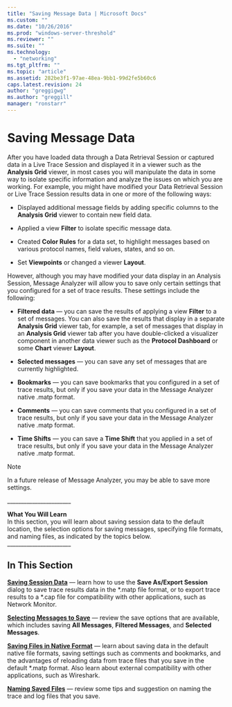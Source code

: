 ```yaml
---
title: "Saving Message Data | Microsoft Docs"
ms.custom: ""
ms.date: "10/26/2016"
ms.prod: "windows-server-threshold"
ms.reviewer: ""
ms.suite: ""
ms.technology: 
  - "networking"
ms.tgt_pltfrm: ""
ms.topic: "article"
ms.assetid: 282be3f1-97ae-48ea-9bb1-99d2fe5b60c6
caps.latest.revision: 24
author: "greggigwg"
ms.author: "greggill"
manager: "ronstarr"
---
```

# Saving Message Data
After you have loaded data through a Data Retrieval Session or captured data in a Live Trace Session and displayed it in a viewer such as the **Analysis Grid** viewer, in most cases you will manipulate the data in some way to isolate specific information and analyze the issues on which you are working. For example, you might have modified your Data Retrieval Session or Live Trace Session results data in one or more of the following ways:  
  
-   Displayed additional message fields by adding specific columns to the **Analysis Grid** viewer to contain new field data.  
  
-   Applied a view **Filter** to isolate specific message data.  
  
-   Created **Color Rules** for a data set, to highlight messages based on various protocol names, field values, states, and so on.  
  
-   Set **Viewpoints** or changed a viewer **Layout**.  
  
 However, although you may have modified your data display in an Analysis Session, Message Analyzer will allow you to save only certain settings that you configured for a set of trace results. These settings include the following:  
  
-   **Filtered data** — you can save the results of applying a view **Filter** to a set of messages. You can also save the results that display in a separate **Analysis Grid** viewer tab, for example, a set of messages that display in an **Analysis Grid** viewer tab after you have double-clicked a visualizer component in another data viewer such as the **Protocol Dashboard** or some **Chart** viewer **Layout**.  
  
-   **Selected messages** — you can save any set of messages that are currently highlighted.  
  
-   **Bookmarks** — you can save bookmarks that you configured in a set of trace results, but only if you save your data in the Message Analyzer native .matp format.  
  
-   **Comments** — you can save comments that you configured in a set of trace results, but only if you save your data in the Message Analyzer native .matp format.  
  
-   **Time Shifts** — you can save a **Time Shift** that you applied in a set of trace results, but only if you save your data in the Message Analyzer native .matp format.  
  
> [!NOTE]
>  In a future release of Message Analyzer, you may be able to save more settings.  
  
 ______________________\_  
  
 **What You Will Learn**   
In this section, you will learn about saving session data to the default location, the selection options for saving messages, specifying file formats, and naming files, as indicated by the topics below.   
______________________\_  
  
## In This Section  
 **[Saving Session Data](saving-session-data.md)**  — learn how to use the **Save As/Export Session** dialog to save trace results data in the *.matp file format, or to export trace results to a \*.cap file for compatibility with other applications, such as Network Monitor.  
  
 **[Selecting Messages to Save](selecting-messages-to-save.md)**  — review the save options that are available, which includes saving **All Messages**, **Filtered Messages**, and **Selected Messages**.  
  
 **[Saving Files in Native Format](saving-files-in-native-format.md)**  — learn about saving data in the default native file formats, saving settings such as comments and bookmarks, and the advantages of reloading data from trace files that you save in the default *.matp format. Also learn about external compatibility with other applications, such as Wireshark.  
  
 **[Naming Saved Files](naming-saved-files.md)**  — review some tips and suggestion on naming the trace and log files that you save.